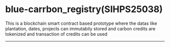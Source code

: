 # blue-carrbon_registry(SIHPS25038)
This is a blockchain smart contract based prototype 
where the datas like plantation, dates, projects can immutabily stored
and carbon credits are tokenized and transaction of credits can be used
_____
